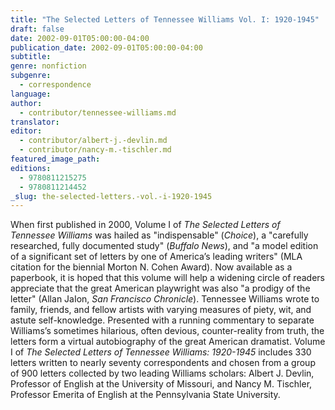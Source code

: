 ```yaml
---
title: "The Selected Letters of Tennessee Williams Vol. I: 1920-1945"
draft: false
date: 2002-09-01T05:00:00-04:00
publication_date: 2002-09-01T05:00:00-04:00
subtitle:
genre: nonfiction
subgenre:
  - correspondence
language:
author:
  - contributor/tennessee-williams.md
translator:
editor:
  - contributor/albert-j.-devlin.md
  - contributor/nancy-m.-tischler.md
featured_image_path:
editions:
  - 9780811215275
  - 9780811214452
_slug: the-selected-letters.-vol.-i-1920-1945
---
```


When first published in 2000, Volume I of _The Selected Letters of Tennessee Williams_ was hailed as "indispensable" (_Choice_), a "carefully researched, fully documented study" (_Buffalo News_), and "a model edition of a significant set of letters by one of America’s leading writers" (MLA citation for the biennial Morton N. Cohen Award). Now available as a paperbook, it is hoped that this volume will help a widening circle of readers appreciate that the great American playwright was also "a prodigy of the letter" (Allan JaIon, _San Francisco Chronicle_). Tennessee Williams wrote to family, friends, and fellow artists with varying measures of piety, wit, and astute self-knowledge. Presented with a running commentary to separate Williams’s sometimes hilarious, often devious, counter-reality from truth, the letters form a virtual autobiography of the great American dramatist. Volume I of _The Selected Letters of Tennessee Williams: 1920-1945_ includes 330 letters written to nearly seventy correspondents and chosen from a group of 900 letters collected by two leading Williams scholars: Albert J. Devlin, Professor of English at the University of Missouri, and Nancy M. Tischler, Professor Emerita of English at the Pennsylvania State University.

